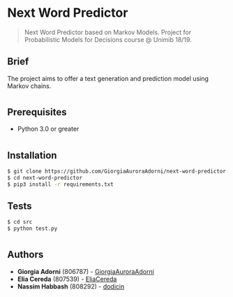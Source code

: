 # Next Word Predictor
>Next Word Predictor based on Markov Models. Project for Probabilistic Models for Decisions course @ Unimib 18/19.

## Brief

The project aims to offer a text generation and prediction model using Markov chains.

#
## Prerequisites

* Python 3.0 or greater

#
## Installation
```sh
$ git clone https://github.com/GiorgiaAuroraAdorni/next-word-predictor
$ cd next-word-predictor
$ pip3 install -r requirements.txt
```
## Tests

```sh
$ cd src
$ python test.py
```

#
## Authors

* **Giorgia Adorni** (806787) - [GiorgiaAuroraAdorni](https://github.com/GiorgiaAuroraAdorni)
* **Elia Cereda** (807539) - [EliaCereda](https://github.com/EliaCereda)
* **Nassim Habbash** (808292) - [dodicin](https://github.com/dodicin)

